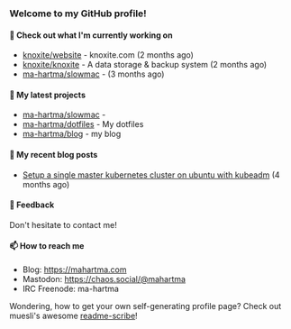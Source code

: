 ### Welcome to my GitHub profile!

#### 🔭 Check out what I'm currently working on

- [knoxite/website](https://github.com/knoxite/website) - knoxite.com (2 months ago)
- [knoxite/knoxite](https://github.com/knoxite/knoxite) - A data storage &amp; backup system (2 months ago)
- [ma-hartma/slowmac](https://github.com/ma-hartma/slowmac) -  (3 months ago)

#### 🌱 My latest projects

- [ma-hartma/slowmac](https://github.com/ma-hartma/slowmac) - 
- [ma-hartma/dotfiles](https://github.com/ma-hartma/dotfiles) - My dotfiles
- [ma-hartma/blog](https://github.com/ma-hartma/blog) - my blog

#### 📓 My recent blog posts

- [Setup a single master kubernetes cluster on ubuntu with kubeadm](https://mahartma.com/blog/k8s-setup-kubeadm-ubuntu/) (4 months ago)

#### 💬 Feedback

Don't hesitate to contact me!

#### 📫 How to reach me

- Blog: https://mahartma.com
- Mastodon: https://chaos.social/@mahartma
- IRC Freenode: ma-hartma

Wondering, how to get your own self-generating profile page? 
Check out muesli's awesome [readme-scribe](https://github.com/muesli/readme-scribe)!